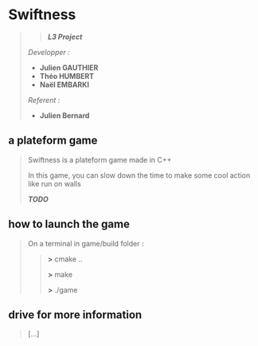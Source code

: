 # Swiftness

>
>> ***L3 Project***
>
> *Developper :*
>
>- **Julien GAUTHIER**
>- **Théo HUMBERT**
>- **Naël EMBARKI**
>
> *Referent :*
>
>- **Julien Bernard**
>

## a plateform game

>
> Swiftness is a plateform game made in C++
>
> In this game, you can slow down the time to make some cool action like run on walls
>
> ***TODO***
>

## how to launch the game

>
> On a terminal in game/build folder :
>
>>
>> **\>** cmake ..
>>
>> **\>** make
>>
>> **\>** ./game
>>
>

## drive for more information

>
>[...]
>
